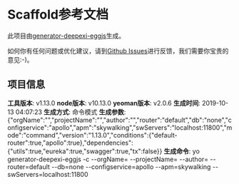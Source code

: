 # Scaffold参考文档

此项目由[generator-deepexi-eggjs](https://github.com/deepexi/generator-deepexi-eggjs)生成。

如何你有任何问题或优化建议，请到[Github Issues](https://github.com/deepexi/generator-deepexi-eggjs/issues)进行反馈，我们需要你宝贵的意见:-)。

## 项目信息

**工具版本**: v1.13.0
**node版本**: v10.13.0
**yeoman版本**: v2.0.6
**生成时间**: 2019-10-13 04:07:23
**生成方式**: 命令模式
**生成参数**: {"orgName":"","projectName":"","author":"","router":"default","db":"none","configservice":"apollo","apm":"skywalking","swServers":"localhost:11800","mode":"command","version":"1.13.0","conditions":{"default-router":true,"apollo":true},"dependencies":{"utils":true,"eureka":true,"swagger":true,"tx":false}}
**生成命令**: yo generator-deepexi-eggjs -c --orgName= --projectName= --author= --router=default --db=none --configservice=apollo --apm=skywalking --swServers=localhost:11800
